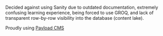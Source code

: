 Decided against using Sanity due to outdated documentation, extremely confusing learning experience, being forced to use GROQ, and lack of transparent row-by-row visibility into the database (content lake).

Proudly using [Payload CMS](https://payloadcms.com/?utm_term=payload%20cms&utm_campaign=Brand+Awareness&utm_source=adwords&utm_medium=ppc&hsa_acc=5587416507&hsa_cam=19709878926&hsa_grp=149845249601&hsa_ad=648831613102&hsa_src=g&hsa_tgt=kwd-1435600219369&hsa_kw=payload%20cms&hsa_mt=p&hsa_net=adwords&hsa_ver=3&gad_source=1&gclid=CjwKCAjwnei0BhB-EiwAA2xuBmTelfuUOaIfJfndltxQhfBCVDb14ddFHIOmOB7qQEogn8kvURsggBoCki4QAvD_BwE)
